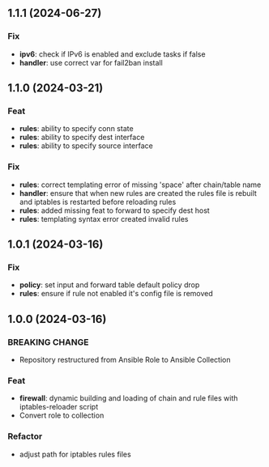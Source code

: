 ## 1.1.1 (2024-06-27)

### Fix

- **ipv6**: check if IPv6 is enabled and exclude tasks if false
- **handler**: use correct var for fail2ban install

## 1.1.0 (2024-03-21)

### Feat

- **rules**: ability to specify conn state
- **rules**: ability to specify dest interface
- **rules**: ability to specify source interface

### Fix

- **rules**: correct templating error of missing 'space' after chain/table name
- **handler**: ensure that when new rules are created the rules file is rebuilt and iptables is restarted before reloading rules
- **rules**: added missing feat to forward to specify dest host
- **rules**: templating syntax error created invalid rules

## 1.0.1 (2024-03-16)

### Fix

- **policy**: set input and forward table default policy drop
- **rules**: ensure if rule not enabled it's config file is removed

## 1.0.0 (2024-03-16)

### BREAKING CHANGE

- Repository restructured from Ansible Role to Ansible Collection

### Feat

- **firewall**: dynamic building and loading of chain and rule files with iptables-reloader script
- Convert role to collection

### Refactor

- adjust path for iptables rules files
